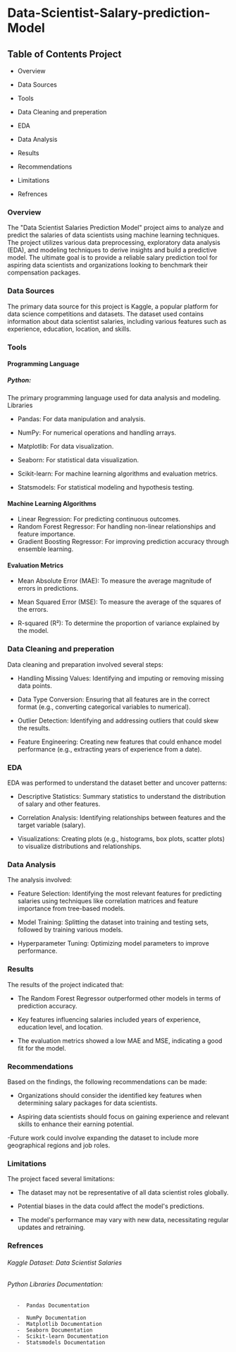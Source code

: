# Data-Scientist-Salary-prediction-Model

## Table of Contents Project 

- Overview
 
- Data Sources
  
- Tools
  
- Data Cleaning and preperation
  
- EDA
  
- Data Analysis
  
- Results
  
- Recommendations
  
- Limitations
  
- Refrences
  


### Overview
The "Data Scientist Salaries Prediction Model" project aims to analyze and predict the salaries of data scientists using machine learning techniques. The project utilizes various data preprocessing, exploratory data analysis (EDA), and modeling techniques to derive insights and build a predictive model. The ultimate goal is to provide a reliable salary prediction tool for aspiring data scientists and organizations looking to benchmark their compensation packages.


### Data Sources
The primary data source for this project is Kaggle, a popular platform for data science competitions and datasets. The dataset used contains information about data scientist salaries, including various features such as experience, education, location, and skills.


### Tools

#### Programming Language

##### Python:

The primary programming language used for data analysis and modeling.
Libraries

-  Pandas: 
For data manipulation and analysis.

-  NumPy:
For numerical operations and handling arrays.

- Matplotlib:
For data visualization.
-  Seaborn:
For statistical data visualization.

-  Scikit-learn:
For machine learning algorithms and evaluation metrics.

-  Statsmodels: 
For statistical modeling and hypothesis testing.

#### Machine Learning Algorithms

-  Linear Regression: For predicting continuous outcomes.
-  Random Forest Regressor: For handling non-linear relationships and feature importance.
-  Gradient Boosting Regressor: For improving prediction accuracy through ensemble learning.

#### Evaluation Metrics

- Mean Absolute Error (MAE): To measure the average magnitude of errors in predictions.
  
- Mean Squared Error (MSE): To measure the average of the squares of the errors.
  
- R-squared (R²): To determine the proportion of variance explained by the model.
  

### Data Cleaning and preperation
Data cleaning and preparation involved several steps:

- Handling Missing Values: Identifying and imputing or removing missing data points.
  
- Data Type Conversion: Ensuring that all features are in the correct format (e.g., converting categorical variables to numerical).
  
- Outlier Detection: Identifying and addressing outliers that could skew the results.
  
- Feature Engineering: Creating new features that could enhance model performance (e.g., extracting years of experience from a date).
  

### EDA
EDA was performed to understand the dataset better and uncover patterns:

- Descriptive Statistics: Summary statistics to understand the distribution of salary and other features.
  
- Correlation Analysis: Identifying relationships between features and the target variable (salary).
  
- Visualizations: Creating plots (e.g., histograms, box plots, scatter plots) to visualize distributions and relationships.

  

### Data Analysis
The analysis involved:

- Feature Selection: Identifying the most relevant features for predicting salaries using techniques like correlation matrices and feature importance from tree-based models.
  
- Model Training: Splitting the dataset into training and testing sets, followed by training various models.
- Hyperparameter Tuning: Optimizing model parameters to improve performance.

### Results
The results of the project indicated that:

- The Random Forest Regressor outperformed other models in terms of prediction accuracy.
  
- Key features influencing salaries included years of experience, education level, and location.
  
- The evaluation metrics showed a low MAE and MSE, indicating a good fit for the model.
  

### Recommendations
Based on the findings, the following recommendations can be made:

- Organizations should consider the identified key features when determining salary packages for data scientists.
  
- Aspiring data scientists should focus on gaining experience and relevant skills to enhance their earning potential.
  
-Future work could involve expanding the dataset to include more geographical regions and job roles.


### Limitations 
The project faced several limitations:

- The dataset may not be representative of all data scientist roles globally.
  
- Potential biases in the data could affect the model's predictions.
  
- The model's performance may vary with new data, necessitating regular updates and retraining.
  

### Refrences 

###### Kaggle Dataset: Data Scientist Salaries

###### Python Libraries Documentation:
       -  Pandas Documentation

       -  NumPy Documentation
       -  Matplotlib Documentation
       -  Seaborn Documentation
       -  Scikit-learn Documentation
       -  Statsmodels Documentation

